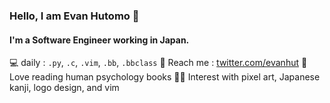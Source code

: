 ### Hello, I am Evan Hutomo 👋

#### I'm a Software Engineer working in Japan.

💻  daily : `.py`, `.c`, `.vim`, `.bb`, `.bbclass`
📢  Reach me : [twitter.com/evanhut](https://twitter.com/evanhut)
📖  Love reading human psychology books
👍🏻  Interest with pixel art, Japanese kanji, logo design, and vim
